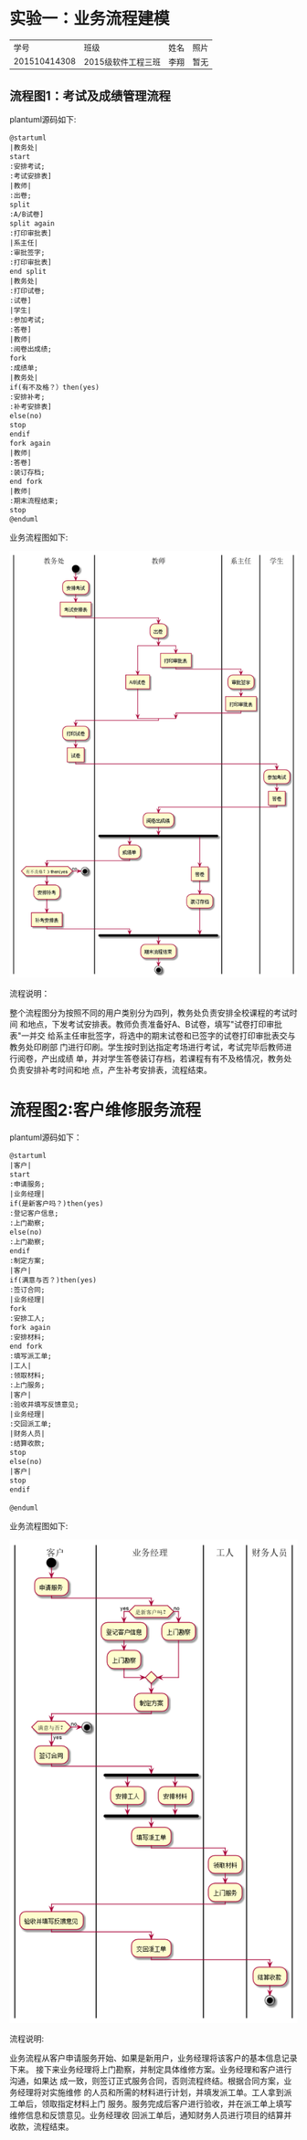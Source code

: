 # 实验一：业务流程建模
<table>
<tr>
<td>学号</td>
<td>班级</td>
<td>姓名</td>
<td>照片</td>
</tr>
<tr>
<td>201510414308</td>
<td>2015级软件工程三班</td>
<td>李翔</td>
<td>暂无</td>
</tr>
</table>

流程图1：考试及成绩管理流程
--------------
plantuml源码如下:
```
@startuml
|教务处|
start
:安排考试;
:考试安排表]
|教师|
:出卷;
split
:A/B试卷]
split again
:打印审批表]
|系主任|
:审批签字;
:打印审批表]
end split
|教务处|
:打印试卷;
:试卷]
|学生|
:参加考试;
:答卷]
|教师|
:阅卷出成绩;
fork
:成绩单;
|教务处|
if(有不及格？）then(yes)
:安排补考;
:补考安排表]
else(no)
stop
endif
fork again
|教师|
:答卷]
:装订存档;
end fork
|教师|
:期末流程结束;
stop
@enduml
```
业务流程图如下:

![](./lx1.png '图1')

流程说明：

整个流程图分为按照不同的用户类别分为四列，教务处负责安排全校课程的考试时间
和地点，下发考试安排表。教师负责准备好A、B试卷，填写"试卷打印审批表"一并交
给系主任审批签字，将选中的期末试卷和已签字的试卷打印审批表交与教务处印刷部
门进行印刷。学生按时到达指定考场进行考试，考试完毕后教师进行阅卷，产出成绩
单，并对学生答卷装订存档，若课程有有不及格情况，教务处负责安排补考时间和地
点，产生补考安排表，流程结束。

流程图2:客户维修服务流程
=============
plantuml源码如下：
```
@startuml
|客户|
start
:申请服务;
|业务经理|
if(是新客户吗？)then(yes)
:登记客户信息;
:上门勘察;
else(no)
:上门勘察;
endif
:制定方案;
|客户|
if(满意与否？)then(yes)
:签订合同;
|业务经理|
fork
:安排工人;
fork again
:安排材料;
end fork
:填写派工单;
|工人|
:领取材料;
:上门服务;
|客户|
:验收并填写反馈意见;
|业务经理|
:交回派工单;
|财务人员|
:结算收款;
stop
else(no)
|客户|
stop
endif

@enduml
```
业务流程图如下:

![](./lx2.png '图2')

流程说明:

业务流程从客户申请服务开始、如果是新用户，业务经理将该客户的基本信息记录下来。
接下来业务经理将上门勘察，并制定具体维修方案。业务经理和客户进行沟通，如果达
成一致，则签订正式服务合同，否则流程终结。根据合同方案，业务经理将对实施维修
的人员和所需的材料进行计划，并填发派工单。工人拿到派工单后，领取指定材料上门
服务。服务完成后客户进行验收，并在派工单上填写维修信息和反馈意见。业务经理收
回派工单后，通知财务人员进行项目的结算并收款，流程结束。

